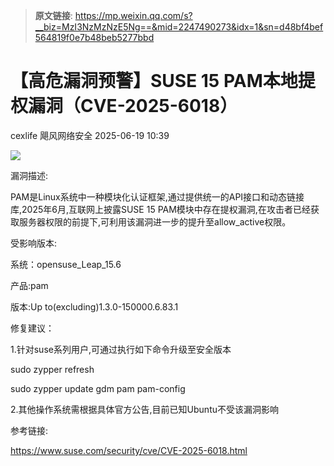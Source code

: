 > **原文链接**: https://mp.weixin.qq.com/s?__biz=MzI3NzMzNzE5Ng==&mid=2247490273&idx=1&sn=d48bf4bef564819f0e7b48beb5277bbd

#  【高危漏洞预警】SUSE 15 PAM本地提权漏洞（CVE-2025-6018）  
cexlife  飓风网络安全   2025-06-19 10:39  
  
![](https://mmbiz.qpic.cn/mmbiz_png/ibhQpAia4xu008hvsJzkhr36oBLraYNOVzVziaBgEbHjOibg2AkNSNDkdME2qY0T1zibDIBUCfwUkMhtnlc764U2P3g/640?wx_fmt=png&from=appmsg "")  
  
漏洞描述:  
  
PAM是Linux系统中一种模块化认证框架,通过提供统一的API接口和动态链接库,2025年6月,互联网上披露SUSE 15 PAM模块中存在提权漏洞,在攻击者已经获取服务器权限的前提下,可利用该漏洞进一步的提升至allow_active权限。  
  
受影响版本:  
  
系统：opensuse_Leap_15.6 	  
  
产品:pam 	  
  
版本:Up to(excluding)1.3.0-150000.6.83.1   
  
修复建议：  
  
1.针对suse系列用户,可通过执行如下命令升级至安全版本  
  
sudo zypper refresh  
  
sudo zypper update gdm pam pam-config  
  
2.其他操作系统需根据具体官方公告,目前已知Ubuntu不受该漏洞影响  
  
参考链接:  
  
https://www.suse.com/security/cve/CVE-2025-6018.html  
  
  
  
  

